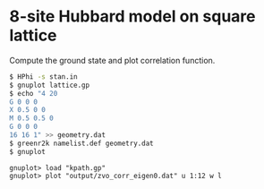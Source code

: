 # 8-site Hubbard model on square lattice

Compute the ground state and plot correlation function.

``` bash
$ HPhi -s stan.in
$ gnuplot lattice.gp
$ echo "4 20
G 0 0 0
X 0.5 0 0
M 0.5 0.5 0
G 0 0 0
16 16 1" >> geometry.dat
$ greenr2k namelist.def geometry.dat
$ gnuplot
```

``` gnuplot
gnuplot> load "kpath.gp"
gnuplot> plot "output/zvo_corr_eigen0.dat" u 1:12 w l
```
